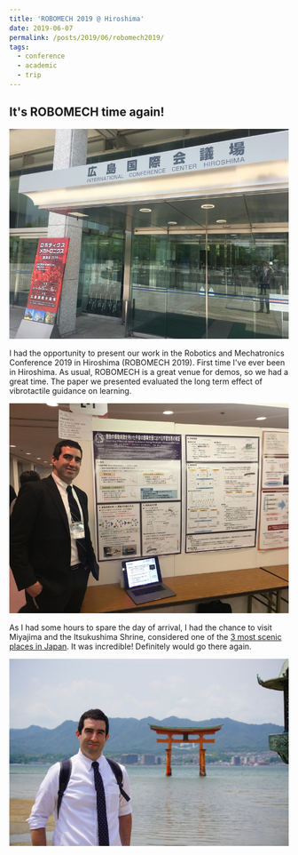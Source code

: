 ```yaml
---
title: 'ROBOMECH 2019 @ Hiroshima'
date: 2019-06-07
permalink: /posts/2019/06/robomech2019/
tags:
  - conference
  - academic
  - trip
---
```


It's ROBOMECH time again!
------

![ROBOMECH @ Hiroshima](/images/blog/2019/robomech2019.jpg)

I had the opportunity to present our work in the Robotics and Mechatronics Conference 2019 in Hiroshima (ROBOMECH 2019). First time I've ever been in Hiroshima. As usual, ROBOMECH is a great venue for demos, so we had a great time. The paper we presented evaluated the long term effect of vibrotactile guidance on learning. 

![Me](/images/blog/2019/robomech2019-poster.jpg)

As I had some hours to spare the day of arrival, I had the chance to visit Miyajima and the Itsukushima Shrine, considered one of the [3 most scenic places in Japan](https://www.japan-guide.com/e/e2250.html). It was incredible! Definitely would go there again. 

![Itsukushima Shrine](/images/blog/2019/miyajima.jpg)
